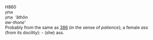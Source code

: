 <body>
  <p>H860<br>  אתון  <br> אָתוֹן  ‎  ‘âthôn  <br><i>aw-thone‘ </i><br>Probably from the same as <a href="h0386.htm">386</a> (in the sense of <i>patience</i>); a female <i>ass</i> (from its docility): - (she) ass.<br></p>
 </body>